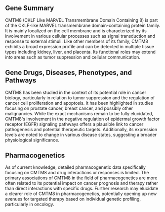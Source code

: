 ## Gene Summary
CMTM8 (CKLF Like MARVEL Transmembrane Domain Containing 8) is part of the CKLF-like MARVEL transmembrane domain-containing protein family. It is mainly localized on the cell membrane and is characterized by its involvement in various cellular processes such as signal transduction and response to external stimuli. Like other members of its family, CMTM8 exhibits a broad expression profile and can be detected in multiple tissue types including kidney, liver, and placenta. Its functional roles may extend into areas such as tumor suppression and cellular communication.

## Gene Drugs, Diseases, Phenotypes, and Pathways
CMTM8 has been studied in the context of its potential role in cancer biology, particularly in relation to tumor suppression and the regulation of cancer cell proliferation and apoptosis. It has been highlighted in studies focusing on prostate cancer, breast cancer, and possibly other malignancies. While the exact mechanisms remain to be fully elucidated, CMTM8's involvement in the negative regulation of epidermal growth factor receptor (EGFR) signaling pathways offers a plausible link to cancer pathogenesis and potential therapeutic targets. Additionally, its expression levels are noted to change in various disease states, suggesting a broader physiological significance.

## Pharmacogenetics
As of current knowledge, detailed pharmacogenetic data specifically focusing on CMTM8 and drug interactions or responses is limited. The primary associations of CMTM8 in the field of pharmacogenetics are more often related to its potential impact on cancer prognosis and therapy rather than direct interactions with specific drugs. Further research may elucidate a clearer role of CMTM8 in pharmacogenetics, potentially opening up new avenues for targeted therapy based on individual genetic profiling, particularly in oncology.